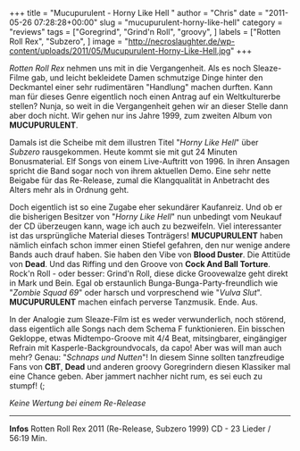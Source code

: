 +++
title = "Mucupurulent - Horny Like Hell "
author = "Chris"
date = "2011-05-26 07:28:28+00:00"
slug = "mucupurulent-horny-like-hell"
category = "reviews"
tags = ["Goregrind", "Grind'n Roll", "groovy", ]
labels = ["Rotten Roll Rex", "Subzero", ]
image = "http://necroslaughter.de/wp-content/uploads/2011/05/Mucupurulent-Horny-Like-Hell.jpg"
+++

_Rotten Roll Rex_ nehmen uns mit in die Vergangenheit. Als es noch Sleaze-Filme gab, und leicht bekleidete Damen schmutzige Dinge hinter den Deckmantel einer sehr rudimentären "Handlung" machen durften. Kann man für dieses Genre eigentlich noch einen Antrag auf ein Weltkulturerbe stellen? Nunja, so weit in die Vergangenheit gehen wir an dieser Stelle dann aber doch nicht. Wir gehen nur ins Jahre 1999, zum zweiten Album von **MUCUPURULENT**.

Damals ist die Scheibe mit dem illustren Titel "_Horny Like Hell_" über _Subzero_ rausgekommen. Heute kommt sie mit gut 24 Minuten Bonusmaterial. Elf Songs von einem Live-Auftritt von 1996. In ihren Ansagen spricht die Band sogar noch von ihrem aktuellen Demo. Eine sehr nette Beigabe für das Re-Release, zumal die Klangqualität in Anbetracht des Alters mehr als in Ordnung geht.

Doch eigentlich ist so eine Zugabe eher sekundärer Kaufanreiz. Und ob er die bisherigen Besitzer von "_Horny Like Hell_" nun unbedingt vom Neukauf der CD überzeugen kann, wage ich auch zu bezweifeln. Viel interessanter ist das ursprüngliche Material dieses Tonträgers! **MUCUPURULENT** haben nämlich einfach schon immer einen Stiefel gefahren, den nur wenige andere Bands auch drauf haben. Sie haben den Vibe von **Blood Duster**. Die Attitüde von **Dead**. Und das Riffing und den Groove von **Cock And Ball Torture**. Rock'n Roll - oder besser: Grind'n Roll, diese dicke Groovewalze  geht direkt in Mark und Bein. Egal ob erstaunlich Bunga-Bunga-Party-freundlich wie "_Zombie Squad 69_" oder harsch und vorpreschend wie "_Vulva Slut_". **MUCUPURULENT** machen einfach perverse Tanzmusik. Ende. Aus.

In der Analogie zum Sleaze-Film ist es weder verwunderlich, noch störend, dass eigentlich alle Songs nach dem Schema F funktionieren. Ein bisschen Gekloppe, etwas Midtempo-Groove mit 4/4 Beat, mitsingbarer, eingängiger Refrain mit Kasperle-Backgroundvocals, da capo! Aber was will man auch mehr? Genau: "_Schnaps und Nutten_"!
In diesem Sinne sollten tanzfreudige Fans von **CBT**, **Dead** und anderen groovy Goregrindern diesen Klassiker mal eine Chance geben. Aber jammert nachher nicht rum, es sei euch zu stumpf! (;

_Keine Wertung bei einem Re-Release_



---
**Infos**
Rotten Roll Rex 2011 (Re-Release, Subzero 1999)
CD - 23 Lieder / 56:19 Min.
